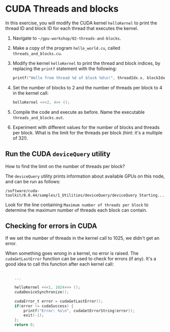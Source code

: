 # CUDA Threads and blocks

In this exercise, you will modify the CUDA kernel `helloKernel`
to print the thread ID and block ID for each
thread that executes the kernel.

1.  Navigate to `~/gpu-workshop/02-threads-and-blocks`.
2.  Make a copy of the program `hello_world.cu`,
    called `threads_and_blocks.cu`.

3.  Modify the kernel `helloKernel` to print the thread
    and block indices, by replacing the `printf` statement
    with the following:

    ```c
    printf("Hello from thread %d of block %d\n!", threadIdx.x, blockIdx.x);
    ```

4.  Set the number of blocks to 2 and the number of threads per
    block to 4 in the kernel call:

    ```c
    helloKernel <<<2, 4>> ();
    ```

5.  Compile the code and execute as before. Name the executable
    `threads_and_blocks.out`.

6.  Experiment with different values for the number of blocks
    and threads per block. What is the limit for the threads
    per block (hint: it's a multiple of 32!).

## Run the CUDA `deviceQuery` utility

How to find the limit on the number of threads per block?

The `deviceQuery` utility prints information about available GPUs on this node,
and can be run as follows:

```shellsession
/software/cuda-toolkit/8.0.44/samples/1_Utilities/deviceQuery/deviceQuery Starting...
```

Look for the line containing `Maximum number of threads per block`
to determine the maximum number of threads each block can contain.

## Checking for errors in CUDA

If we set the number of threads in the kernel call to 1025,
we didn't get an error.

When something goes wrong in a kernel,
no error is raised. The `cudaGetLastError` function can be
used to check for errors (if any). It's a good idea to
call this function after each kernel call:

```c
	
	...

    helloKernel <<<1, 1024>>> ();
    cudaDeviceSynchronize();

    cudaError_t error = cudaGetLastError();
    if(error != cudaSuccess) {
        printf("Error: %s\n", cudaGetErrorString(error));
        exit(-1);
    };
    return 0;
```

